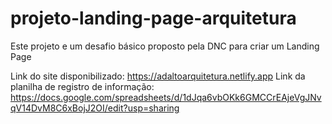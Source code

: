 # projeto-landing-page-arquitetura
Este projeto e um desafio básico proposto pela DNC para criar um Landing Page

Link do site disponibilizado: https://adaltoarquitetura.netlify.app
Link da planilha de registro de informação: https://docs.google.com/spreadsheets/d/1dJqa6vbOKk6GMCCrEAjeVgJNvqV14DvM8C6xBojJ2OI/edit?usp=sharing
